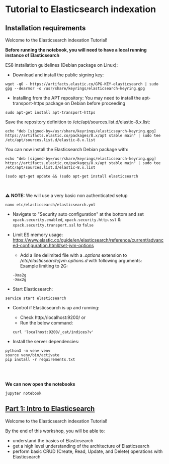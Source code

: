 # Tutorial to Elasticsearch indexation
## Installation requirements

Welcome to the Elasticsearch indexation Tutorial!

**Before running the notebook, you will need to have a local running instance of Elasticsearch**

ES8 installation guidelines (Debian package on Linux):

- Download and install the public signing key:
```shell
wget -qO - https://artifacts.elastic.co/GPG-KEY-elasticsearch | sudo gpg --dearmor -o /usr/share/keyrings/elasticsearch-keyring.gpg
```
- Installing from the APT repository:
You may need to install the apt-transport-https package on Debian before proceeding
```shell
sudo apt-get install apt-transport-https
```

Save the repository definition to /etc/apt/sources.list.d/elastic-8.x.list:
```shell
echo "deb [signed-by=/usr/share/keyrings/elasticsearch-keyring.gpg] https://artifacts.elastic.co/packages/8.x/apt stable main" | sudo tee /etc/apt/sources.list.d/elastic-8.x.list
```
You can now install the Elasticsearch Debian package with:
```shell
echo "deb [signed-by=/usr/share/keyrings/elasticsearch-keyring.gpg] https://artifacts.elastic.co/packages/8.x/apt stable main" | sudo tee /etc/apt/sources.list.d/elastic-8.x.list
```
```shell
(sudo apt-get update && )sudo apt-get install elasticsearch
```
<br/>

:warning: **NOTE:** We will use a very basic non authenticated setup

```shell
nano etc/elasticsearch/elasticsearch.yml
```

- Navigate to "Security auto configuration" at the bottom and set `xpack.security.enabled`, `xpack.security.http.ssl` & `xpack.security.transport.ssl` to `false`

- Limit ES memory usage:<br/>
https://www.elastic.co/guide/en/elasticsearch/reference/current/advanced-configuration.html#set-jvm-options
  - Add a line delimited file with a *.options* extension to */etc/elasticsearch/jvm.options.d* with following arguments:<br/>
  Example limiting to 2G:<br/>
  ```
  -Xms2g
  -Xmx2g
  ```

- Start Elasticsearch:
```shell
service start elasticsearch
```
- Control if Elasticsearch is up and running:
  - Check http://localhost:9200/ or
  - Run the below command:
   ```shell
   curl 'localhost:9200/_cat/indices?v'
   ```

- Install the server dependencies:
```
python3 -m venv venv
source venv/bin/activate
pip install -r requirements.txt
```
<br/><br/>

**We can now open the notebooks**
```
jupyter notebook
```

## [Part 1: Intro to Elasticsearch](http://localhost:8888/notebooks/elasticsearch_tutorial.ipynb)

Welcome to the Elasticsearch indexation Tutorial!

By the end of this workshop, you will be able to:

- understand the basics of Elasticsearch
- get a high level understanding of the architecture of Elasticsearch
- perform basic CRUD (Create, Read, Update, and Delete) operations with Elasticsearch


